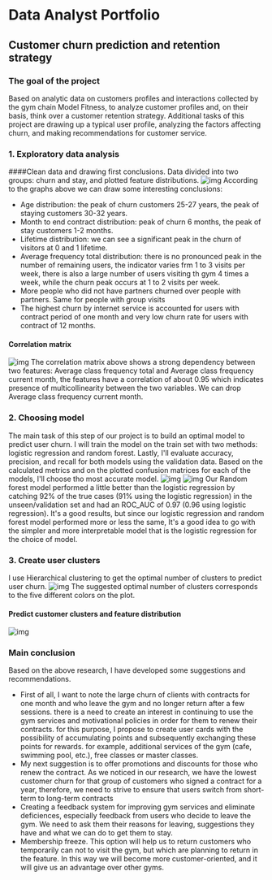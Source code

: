 # Data Analyst Portfolio

## Customer churn prediction and retention strategy

### The goal of the project

Based on analytic data on customers profiles and interactions collected by the gym chain Model Fitness, to analyze customer profiles and, on their basis, think over a customer retention strategy. Additional tasks of this project are drawing up a typical user profile, analyzing the factors affecting churn, and making recommendations for customer service.

### 1. Exploratory data analysis
####Clean data and drawing first conclusions. Data divided into two groups: churn and stay, and plotted feature distributions.
![img](churn_distribution.png)
According to the graphs above we can draw some interesting conclusions:
<ul>
    <li>Age distribution: the peak of churn customers 25-27 years, the peak of staying customers 30-32 years.</li>
    <li>Month to end contract distribution: peak of churn 6 months, the peak of stay customers 1-2 months.</li>
    <li>Lifetime distribution: we can see a significant peak in the churn of visitors at 0 and 1 lifetime.</li>
    <li>Average frequency total distribution: there is no pronounced peak in the number of remaining users, the indicator varies frm 1 to 3 visits per week, there is also a large number of users visiting th gym 4 times a week, while the churn peak occurs at 1 to 2 visits per week.
    <li>More people who did not have partners churned over people with partners. Same for people with group visits</li>
    <li>The highest churn by internet service is accounted for users with contract period of one month and very low churn rate for users with contract of 12 months.</li>
</ul>

#### Correlation matrix
![img](gym_corr.png)
The correlation matrix above shows a strong dependency between two features: Average class frequency total and Average class frequency current month, the features have a correlation of about 0.95 which indicates presence of multicollinearity between the two variables. We can drop Average class frequency current month.

### 2. Choosing model
The main task of this step of our project is to build an optimal model 
to predict user churn. I will train the model on the train set with 
two methods: logistic regression and random forest. Lastly, I'll evaluate 
accuracy, precision, and recall for both models using the validation data. 
Based on the calculated metrics and on the plotted confusion matrices for 
each of the models, I'll choose tho most accurate model.
![img](matrix_lr.png)
![img](gym_conf_matrix.png)
Our Random forest model performed a little better than the logistic 
regression by catching 92% of the true cases (91% using the 
logistic regression) in the unseen/validation set and had an ROC_AUC 
of 0.97 (0.96 using logistic regression). It's a good results, 
but since our logistic regression and random forest model performed more 
or less the same, It's a good idea to go with the simpler and more 
interpretable model that is the logistic regression for the choice of model.

### 3. Create user clusters
I use Hierarchical clustering to get the optimal number of clusters to predict user churn.
![img](gym_clusters.png)
The suggested optimal number of clusters corresponds to the five different colors on the plot.

#### Predict customer clusters and feature distribution
![img](distr_clusters.png)

### Main conclusion

Based on the above research, I have developed some suggestions and recommendations.
<ul>  
    <li>First of all, I want to note the large churn of clients with contracts for one month and who leave the gym and no longer return after a few sessions.  there is a need to create an interest in continuing to use the gym services and motivational policies in order for them to renew their contracts.  for this purpose, I propose to create user cards with the possibility of accumulating points and subsequently exchanging these points for rewards.  for example, additional services of the gym (cafe, swimming pool, etc.), free classes or master classes.</li>
    <li>My next suggestion is to offer promotions and discounts for those who renew the contract.  As we noticed in our research, we have the lowest customer churn for that group of customers who signed a contract for a year, therefore, we need to strive to ensure that users switch from short-term to long-term contracts</li>
    <li>Creating a feedback system for improving gym services and eliminate deficiences, especially feedback from users who decide to leave the gym. We need to ask them their reasons for leaving, suggestions they have and what we can do to get them to stay.</li>
    <li>Membership freeze. This option will help us to return customers who temporarily can not to visit the gym, but which are planning to return in the feature. In this way we will become more customer-oriented, and it will give us an advantage over other gyms.</li>
</ul>